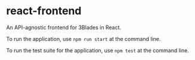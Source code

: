 # react-frontend
An API-agnostic frontend for 3Blades in React.

To run the application, use `npm run start` at the command line. 

To run the test suite for the application, use `npm test` at the command line.
